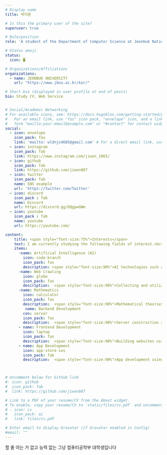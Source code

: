 ```yaml
---
# Display name
title: 박지원

# Is this the primary user of the site?
superuser: true

# Role/position
role: 'A student of the Department of Computer Science at Jeonbuk National University.' 

# Status emoji
status:
  icon: 🖥️

# Organizations/Affiliations
organizations: 
  - name: JEONBUK UNIVERSITY
    url: "https://www.jbnu.ac.kr/kor/"

# Short bio (displayed in user profile at end of posts)
bio: Study CV, Web Service


# Social/Academic Networking
# For available icons, see: https://docs.hugoblox.com/getting-started/page-builder/#icons
#   For an email link, use "fas" icon pack, "envelope" icon, and a link in the
#   form "mailto:your-email@example.com" or "#contact" for contact widget.
social:
  - icon: envelope
    icon_pack: fas
    link: 'mailto: wldnjs4685@gmail.com' # For a direct email link, use "mailto:test@example.org".
  - icon: instagram
    icon_pack: fab
    link: https://www.instagram.com/jiwon_1865/
  - icon: github
    icon_pack: fab
    link: https://github.com/jiwon887 
  - icon: twitter
    icon_pack: fab
    name: SNS example
    url: 'https://twitter.com/Twitter'
  - icon: discord
    icon_pack : fab
    name: Discord
    url: https://discord.gg/DQgpwGWm
  - icon: youtube
    icon_pack : fab
    name: youtube
    url: https://youtube.com/

content:
    title: <span style="font-size:75%">Interests</span>
    text: I am currently studying the following fields of interest.<br><br><br><br>
    items:
      -name: Artificial Intelligence (AI)
        icon: code-branch
        icon_pack: fas
        description: <span style="font-size:90%">AI technologies such as machine learning, computer vision, and natural nguage processing.</span><br><br>
      -name: Web Crawling
        icon: globe
        icon_pack: fas
        description:  <span style="font-size:90%">Collecting and utilizing large amounts of data through web crawling.</an><br><br>
      -name: Mathematics
        icon: calculator
        icon_pack: fas
        description:  <span style="font-size:90%">Mathematical theories related to AI, such as linear algebra.</an><br><br>
         name: Backend Development 
        con: server
        icon_pack: fas
        description:  <span style="font-size:90%">Server construction and database utilization.</span><br><br>
      - name: Frontend Development 
        icon: laptop
        icon_pack: fas
        description:  <span style="font-size:90%">Building websites using tools like React.</span><br><br>
      - name: App Development
        icon: app-store-ios
        icon_pack: fab
        description:  <span style="font-size:90%">App development using Android Studio!</span><br><br>



# Uncomment below for Github link
#- icon: github
#  icon_pack: fab
#  link: https://github.com/jiwon887

# Link to a PDF of your resume/CV from the About widget.
# To enable, copy your resume/CV to `static/files/cv.pdf` and uncomment the lines below.
# - icon: cv
#   icon_pack: ai
#   link: files/cv.pdf

# Enter email to display Gravatar (if Gravatar enabled in Config)
#email: ""
---
```



할 줄 아는 거 없고 능력 없는 그냥 컴퓨터공학부 대학생입니다

